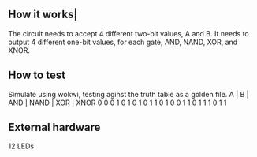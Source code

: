 <!---

This file is used to generate your project datasheet. Please fill in the information below and delete any unused
sections.

You can also include images in this folder and reference them in the markdown. Each image must be less than
512 kb in size, and the combined size of all images must be less than 1 MB.
-->

## How it works|

The circuit needs to accept 4 different two-bit values, A and B. It needs to output 4 different one-bit values, for each gate, AND, NAND, XOR, and XNOR. 

## How to test

Simulate using wokwi, testing aginst the truth table as a golden file.
A | B | AND | NAND | XOR | XNOR
0   0   0      1      0      1
0   1   0      1      1      0
1   0   0      1      1      0 
1   1   1      0      1      1

## External hardware

12 LEDs
